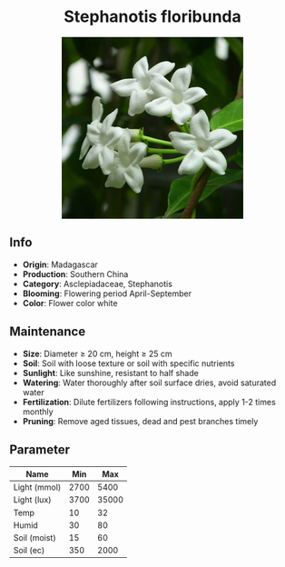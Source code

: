 <h1 align='center'>Stephanotis floribunda</h1>
<p align="center">
    <img 
        align='center'
        width='320'
        src="../images/stephanotis floribunda.png" 
        alt='Stephanotis floribunda' />
</p>

## Info

 - **Origin**: Madagascar
 - **Production**: Southern China
 - **Category**: Asclepiadaceae, Stephanotis
 - **Blooming**: Flowering period April-September
 - **Color**: Flower color white

## Maintenance

 - **Size**: Diameter ≥ 20 cm, height ≥ 25 cm
 - **Soil**: Soil with loose texture or soil with specific nutrients
 - **Sunlight**: Like sunshine, resistant to half shade
 - **Watering**: Water thoroughly after soil surface dries, avoid saturated water
 - **Fertilization**: Dilute fertilizers following instructions, apply 1-2 times monthly
 - **Pruning**: Remove aged tissues, dead and pest branches timely

## Parameter

| Name         | Min  | Max   |
|--------------|------|-------|
| Light (mmol) | 2700 | 5400  |
| Light (lux)  | 3700 | 35000 |
| Temp         | 10    | 32    |
| Humid        | 30   | 80    |
| Soil (moist) | 15   | 60    |
| Soil (ec)    | 350  | 2000  |
